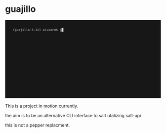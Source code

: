 # guajillo

![Image of guajillo running](images/demo.gif)

This is a project in motion currently.

the aim is to be an alternative CLI interface to salt utalizing salt-api

this is not a pepper replacment.
